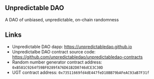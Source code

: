 ## Unpredictable DAO

A DAO of unbiased, unpredictable, on-chain randomness


## Links

* Unpredictable DAO dapp: https://unpredictabledao.github.io
* Unpredictalbe DAO contract source code: https://github.com/unpredictabledao/unpredictabledao-contracts
* Random number generator contract address: `0xB581C9264f59BF0289fA76D61B2D0746dCE3C30D`
* UGT contract address: `0x73511669fd4dE447feD18BB79bAFeAC93aB7F31f`
